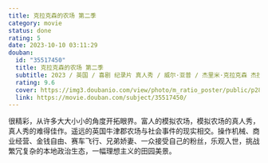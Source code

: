 ```yaml
---
title: 克拉克森的农场 第二季
category: movie
status: done
rating: 5
date: 2023-10-10 03:11:29
douban:
  id: "35517450"
  title: 克拉克森的农场 第二季
  subtitle: 2023 / 英国 / 喜剧 纪录片 真人秀 / 威尔·亚普 / 杰里米·克拉克森 杰拉德·库珀
  rating: 9.6
  cover: https://img3.doubanio.com/view/photo/m_ratio_poster/public/p2887763027.jpg
  link: https://movie.douban.com/subject/35517450/
---
```


很精彩，从许多大大小小的角度开拓眼界。富人的模拟农场，模拟农场的真人秀，真人秀的难得佳作。遥远的英国牛津郡农场与社会事件的现实相交。操作机械、商业经营、金钱自由、赛车飞行、兄弟娇妻、一众接受自己的粉丝，乐观入世，挑战繁冗复杂的本地政治生态，一幅理想主义的田园美景。